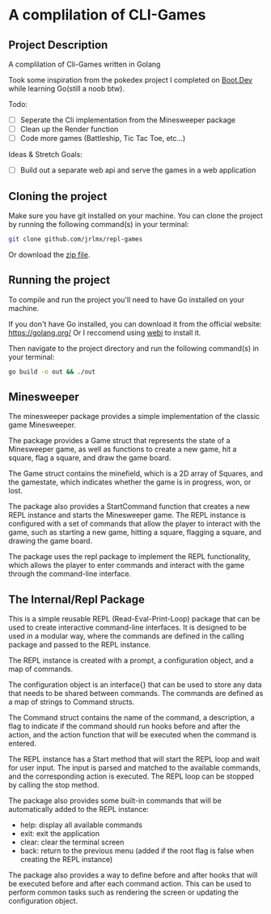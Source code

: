 # A complilation of CLI-Games

## Project Description

A complilation of Cli-Games written in Golang

Took some inspiration from the pokedex project I completed on <a href="https://boot.dev/">Boot.Dev</a> while learning Go(still a noob btw).

Todo:

- [ ] Seperate the Cli implementation from the Minesweeper package
- [ ] Clean up the Render function
- [ ] Code more games (Battleship, Tic Tac Toe, etc...)

Ideas & Stretch Goals:

- [ ] Build out a separate web api and serve the games in a web application

## Cloning the project

Make sure you have git installed on your machine. You can clone the project by running the following command(s) in your terminal:

```bash
git clone github.com/jrlmx/repl-games 
```

Or download the <a href="https://github.com/jrlmx/repl-games/archive/refs/heads/main.zip">zip file</a>.

## Running the project

To compile and run the project you'll need to have Go installed on your machine.

If you don't have Go installed, you can download it from the official website: https://golang.org/
Or I reccomend using <a href="https://webinstall.dev/">webi</a> to install it. 

Then navigate to the project directory and run the following command(s) in your terminal:

```bash
go build -o out && ./out
```

## Minesweeper

The minesweeper package provides a simple implementation of the classic game Minesweeper.

The package provides a Game struct that represents the state of a Minesweeper game, as well as
functions to create a new game, hit a square, flag a square, and draw the game board.

The Game struct contains the minefield, which is a 2D array of Squares, and the gamestate, which
indicates whether the game is in progress, won, or lost.

The package also provides a StartCommand function that creates a new REPL instance and starts the
Minesweeper game. The REPL instance is configured with a set of commands that allow the player to
interact with the game, such as starting a new game, hitting a square, flagging a square, and drawing
the game board.

The package uses the repl package to implement the REPL functionality, which allows the player to
enter commands and interact with the game through the command-line interface.


## The Internal/Repl Package

This is a simple reusable REPL (Read-Eval-Print-Loop) package that can be used to create
interactive command-line interfaces. It is designed to be used in a modular way, where
the commands are defined in the calling package and passed to the REPL instance.

The REPL instance is created with a prompt, a configuration object, and a map of commands.

The configuration object is an interface\{\} that can be used to store any data that needs to be
shared between commands. The commands are defined as a map of strings to Command structs.

The Command struct contains the name of the command, a description, a flag to indicate if the
command should run hooks before and after the action, and the action function that will be
executed when the command is entered.

The REPL instance has a Start method that will start the REPL loop and wait for user input.
The input is parsed and matched to the available commands, and the corresponding action is
executed. The REPL loop can be stopped by calling the stop method.

The package also provides some built-in commands that will be automatically added to the REPL instance:
- help: display all available commands
- exit: exit the application
- clear: clear the terminal screen
- back: return to the previous menu (added if the root flag is false when creating the REPL instance)

The package also provides a way to define before and after hooks that will be executed before and after
each command action. This can be used to perform common tasks such as rendering the screen or updating
the configuration object.